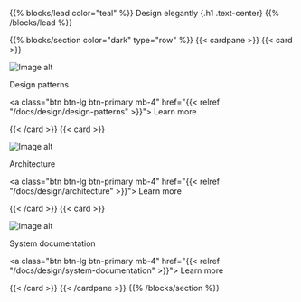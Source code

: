 {{% blocks/lead color="teal" %}}
Design elegantly
{.h1 .text-center}
{{% /blocks/lead %}}

{{% blocks/section color="dark" type="row" %}}
{{< cardpane >}}
{{< card >}}

![Image alt](/design-patterns.png)

Design patterns

<a class="btn btn-lg btn-primary mb-4" href="{{< relref "/docs/design/design-patterns" >}}">
Learn more <i class="fas fa-arrow-alt-circle-right ms-2"></i>
</a>

{{< /card >}}
{{< card >}}

![Image alt](/architecture.png)

Architecture

<a class="btn btn-lg btn-primary mb-4" href="{{< relref "/docs/design/architecture" >}}">
Learn more <i class="fas fa-arrow-alt-circle-right ms-2"></i>
</a>

{{< /card >}}
{{< card >}}

![Image alt](/docs.png)

System documentation

<a class="btn btn-lg btn-primary mb-4" href="{{< relref "/docs/design/system-documentation" >}}">
Learn more <i class="fas fa-arrow-alt-circle-right ms-2"></i>
</a>

{{< /card >}}
{{< /cardpane >}}
{{% /blocks/section %}}